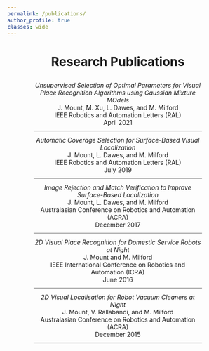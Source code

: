 ```yaml
---
permalink: /publications/
author_profile: true
classes: wide
---
```


<h1 style="text-align: center; margin-bottom: 1em;">Research Publications</h1>

<p style="text-align: center; border-bottom: 2px solid #aaa; padding-bottom: 0.75em; margin: 0 12% 0.75em 12%;"><a href="https://ieeexplore.ieee.org/document/9286542" style="text-decoration: none; font-style: italic;">Unsupervised Selection of Optimal Parameters for Visual Place Recognition Algorithms using Gaussian Mixture MOdels</a><br>J. Mount, M. Xu, L. Dawes, and M. Milford<br>IEEE Robotics and Automation Letters (RAL)<br>April 2021</p>

<p style="text-align: center; border-bottom: 2px solid #aaa; padding-bottom: 0.75em; margin: 0 12% 0.75em 12%;"><a href="https://ieeexplore.ieee.org/abstract/document/8760425/?casa_token=KKB17HKO_f4AAAAA:YIqtXgVUOhO_PPLVP_4iMB53EAb6XDCsiwf_MJGE8A91AULjbpBguMl9Gqk6hN1tsmrSHxoOCW4" style="text-decoration: none; font-style: italic;">Automatic Coverage Selection for Surface-Based Visual Localization</a><br>J. Mount, L. Dawes, and M. Milford<br>IEEE Robotics and Automation Letters (RAL)<br>July 2019</p>

<p style="text-align: center; border-bottom: 2px solid #aaa; padding-bottom: 0.75em; margin: 0 12% 0.75em 12%;"><a href="https://eprints.qut.edu.au/199350/" style="text-decoration: none; font-style: italic;">Image Rejection and Match Verification to Improve Surface-Based Localization</a><br>J. Mount, L. Dawes, and M. Milford<br>Australasian Conference on Robotics and Automation (ACRA)<br>December 2017</p>

<p style="text-align: center; border-bottom: 2px solid #aaa; padding-bottom: 0.75em; margin: 0 12% 0.75em 12%;"><a href="https://eprints.qut.edu.au/105670/" style="text-decoration: none; font-style: italic;">2D Visual Place Recognition for Domestic Service Robots at Night</a><br>J. Mount and M. Milford<br>IEEE International Conference on Robotics and Automation (ICRA)<br>June 2016</p>

<p style="text-align: center; border-bottom: 2px solid #aaa; padding-bottom: 0.75em; margin: 0 12% 0.75em 12%;"><a href="https://eprints.qut.edu.au/199346/" style="text-decoration: none; font-style: italic;">2D Visual Localisation for Robot Vacuum Cleaners at Night</a><br>J. Mount, V. Rallabandi, and M. Milford<br>Australasian Conference on Robotics and Automation (ACRA)<br>December 2015</p>






<!-- - <a href="https://eprints.qut.edu.au/199346/" style="text-decoration: none; font-style: italic;">2D Visual Localisation for Robot Vacuum Cleaners at Night</a>, J. Mount, V. Rallabandi, and M. Milford, in the Australasian Conference on Robotics and Automation (ACRA), December 2015.
- <a href="https://eprints.qut.edu.au/105670/" style="text-decoration: none; font-style: italic;">2D Visual Place Recognition for Domestic Service Robots at Night</a>, J. Mount and M. Milford, in the IEEE International Conference on Robotics and Automation (ICRA), June 2016.
- <a href="https://eprints.qut.edu.au/199350/" style="text-decoration: none; font-style: italic;">Image Rejection and Match Verification to Improve Surface-Based Localization</a>, J. Mount, L. Dawes, and M. Milford, in the Australasian Conference on Robotics and Automation (ACRA), December 2017.
- <a href="https://ieeexplore.ieee.org/abstract/document/8760425/?casa_token=KKB17HKO_f4AAAAA:YIqtXgVUOhO_PPLVP_4iMB53EAb6XDCsiwf_MJGE8A91AULjbpBguMl9Gqk6hN1tsmrSHxoOCW4" style="text-decoration: none; font-style: italic;">Automatic Coverage Selection for Surface-Based Visual Localization</a>, J. Mount, L. Dawes, and M. Milford, in IEEE Robotics and Automation Letters (RAL), July 2019. -->
